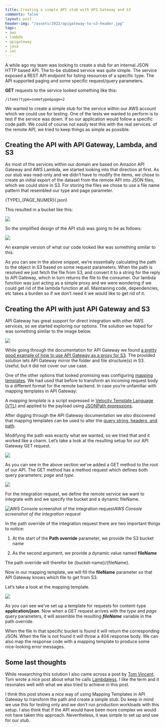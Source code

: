 ```yaml
---
title: Creating a simple API stub with API Gateway and S3
comments: false
layout: post
header-img: "/assets/2022/apigateway-to-s3-header.jpg"
tags:
- aws
- lambda
- apigateway
- java
- iac
---
```



A while ago my team was looking to create a stub for an internal JSON HTTP based API. The to-be stubbed service was quite simple. The service exposed a REST API endpoint for listing resources of a specific type. The API supported paging and some specific request/query parameters.

**GET** requests to the service looked something like this:

    /items?type=sometype&page=2

We wanted to create a simple stub for the service within our AWS account which we could use for testing. One of the tests we wanted to perform is to test if the service was down. If so our application would follow a specific code path. We could of course not easily test this with the real services. of the remote API, we tried to keep things as simple as possible.

## Creating the API with API Gateway, Lambda, and S3

As most of the services within our domain are based on Amazon API Gateway and AWS Lambda, we started looking into that direction at first. As our stub was read-only and we didn’t have to modify the items, we chose to create an initial export of the dataset from the remote API into JSON files, which we could store in S3. For storing the files we chose to use a file name pattern that resembled our type and page parameter.

{TYPE}_{PAGE_NUMER}(.json)

This resulted in a bucket like this:

![](https://cdn-images-1.medium.com/max/3940/1*iGykWCXv2u6iEYCarLd3xw.png)

So the simplified design of the API stub was going to be as follows:

![](https://cdn-images-1.medium.com/max/2000/1*Yl8P5mVvA2LB8IpGERk-bQ.png)

An example version of what our code looked like was something similar to this:

<script src="https://gist.github.com/jreijn/33a09f144a0471fb16bc82acb241d3b3.js?file=Function.java"></script>

As you can see in the above snippet, we’re essentially calculating the path to the object in S3 based on some request parameters. When the path is resolved we just fetch the file from S3, and convert it to a string for the reply to API Gateway, which in turn returns the file to the consumer. Our lambda function was just acting as a simple proxy and we were wondering if we could get rid of the lambda function at all. Maintaining code, dependencies, etc takes a burden so if we don’t need it we would like to get rid of it.

## Creating the API with just API Gateway and S3

API Gateway has great support for direct integration with other AWS services, so we started exploring our options. The solution we hoped for was something similar to the image below.

![](https://cdn-images-1.medium.com/max/2000/1*BenWKBGtj0wKy4hwRGNNQw.png)

While going through the documentation for API Gateway we found [a pretty good example of how to use API Gateway as a proxy for S3](https://docs.aws.amazon.com/apigateway/latest/developerguide/integrating-api-with-aws-services-s3.html). The provided solution lets API Gateway mirror the folder and file structure(s) in S3. Useful, but it did not cover our use case.

One of the other options that looked promising was configuring [mapping templates](https://docs.aws.amazon.com/apigateway/latest/developerguide/models-mappings.html). We had used that before to transform an incoming request body to a different format for the remote backend. In case you’re unfamiliar with mapping templates in API Gateway:

A *mapping template* is a script expressed in [Velocity Template Language (VTL)](https://velocity.apache.org/engine/devel/vtl-reference.html) and applied to the payload using [JSONPath expressions](http://goessner.net/articles/JsonPath/).

After digging through the API Gateway documentation we also discovered that mapping templates can be used to alter the [query string, headers, and path](https://docs.aws.amazon.com/apigateway/latest/developerguide/apigateway-override-request-response-parameters.html).

<script src="https://gist.github.com/jreijn/33a09f144a0471fb16bc82acb241d3b3.js?file=parameter-mapping.csv"></script>

Modifying the path was exactly what we wanted, so we tried that and it worked like a charm. Let’s take a look at the resulting setup for our API Gateway GET request.

![](https://cdn-images-1.medium.com/max/2652/1*Xg9rbrFprMRLLWuUILtojw.png)

As you can see in the above section we’ve added a GET method to the root of our API. The GET method has a method request which defines both query parameters; *page* and *type*.

![](https://cdn-images-1.medium.com/max/2652/1*k40m7L2NVCdYzvoAuAD21A.png)

For the integration request, we define the remote service we want to integrate with and we specify the bucket and a dynamic fileName.

![AWS Console screenshot of the integration request](https://cdn-images-1.medium.com/max/2000/1*sGUCytwl-tpwEqZ87LJzqg.png)*AWS Console screenshot of the integration request*

In the path override of the integration request there are two important things to notice:

1. At the start of the **Path override** parameter, we provide the S3 bucket name

1. As the second argument, we provide a dynamic value named **fileName**

The path override will therefor be {bucket-name}/{fileName}.

Now in our mapping template, we will fill the **fileName** parameter so that API Gateway knows which file to get from S3.

Let’s take a look at the mapping template.

![](https://cdn-images-1.medium.com/max/2000/1*SFI1w35OhwVh8lTuEcDEtw.png)

As you can see we’ve set up a template for requests for content-type **application/json**. Now when a GET request arrives with the *type* and *page* query parameters, it will assemble the resulting ***fileName*** variable in the path override.

<script src="https://gist.github.com/jreijn/33a09f144a0471fb16bc82acb241d3b3.js?file=mapping-template.vm"></script>

When the file in that specific bucket is found it will return the corresponding JSON. When the file is not found it will throw a 404 response body. We can also map the response code with a mapping template to produce some nice-looking error messages.

## Some last thoughts

While researching this solution I also came across a post by [Tom Vincent](https://twitter.com/tlvince). Tom wrote a nice post about what he calls [Lambdaless](https://tlvince.com/lambdaless). I like the term and it resonates well with what we also tried to achieve in this post.

I think this post shows a nice way of using Mapping Templates in API Gateway to transform the path and create a simple stub. Do keep in mind we use this for testing only and we don’t run production workloads with this setup. I also think that if the API would have been more complex we would not have taken this approach. Nevertheless, it was simple to set up and use for our stub.
